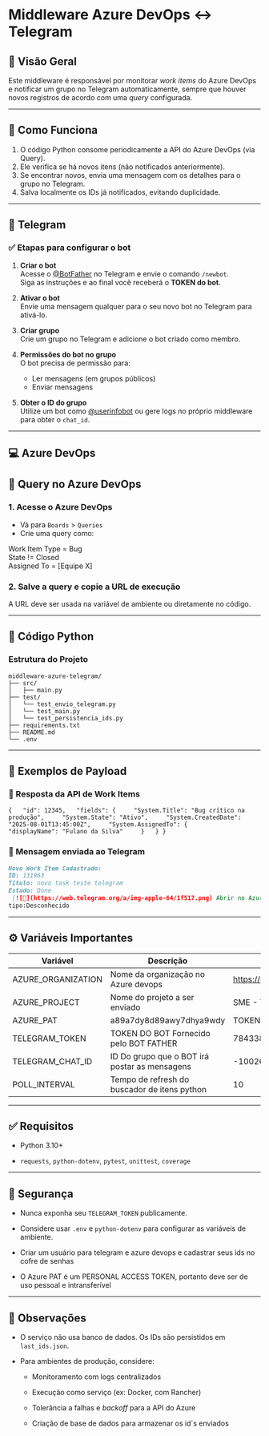 # Middleware Azure DevOps ↔ Telegram

## 📌 Visão Geral

Este middleware é responsável por monitorar *work items* do Azure DevOps e notificar um grupo no Telegram automaticamente, sempre que houver novos registros de acordo com uma *query* configurada.

---

## 🧠 Como Funciona

1. O código Python consome periodicamente a API do Azure DevOps (via Query).
2. Ele verifica se há novos itens (não notificados anteriormente).
3. Se encontrar novos, envia uma mensagem com os detalhes para o grupo no Telegram.
4. Salva localmente os IDs já notificados, evitando duplicidade.

---

## 📱 Telegram

### ✅ Etapas para configurar o bot

1. **Criar o bot**  
   Acesse o [@BotFather](https://t.me/BotFather) no Telegram e envie o comando `/newbot`.  
   Siga as instruções e ao final você receberá o **TOKEN do bot**.

2. **Ativar o bot**  
   Envie uma mensagem qualquer para o seu novo bot no Telegram para ativá-lo.

3. **Criar grupo**  
   Crie um grupo no Telegram e adicione o bot criado como membro.

4. **Permissões do bot no grupo**  
   O bot precisa de permissão para:
   - Ler mensagens (em grupos públicos)
   - Enviar mensagens

5. **Obter o ID do grupo**  
   Utilize um bot como [@userinfobot](https://t.me/userinfobot) ou gere logs no próprio middleware para obter o `chat_id`.

---

## 💻 Azure DevOps

## 🧪 Query no Azure DevOps

### 1. Acesse o Azure DevOps
- Vá para `Boards` > `Queries`
- Crie uma query como:

Work Item Type = Bug  
State != Closed  
Assigned To = [Equipe X]


### 2. Salve a query e copie a URL de execução
A URL deve ser usada na variável de ambiente ou diretamente no código.

---

## 🐍 Código Python

### Estrutura do Projeto
```text
middleware-azure-telegram/
├── src/
│   ├── main.py
├── test/
│   └── test_envio_telegram.py
│   └── test_main.py
│   └── test_persistencia_ids.py
├── requirements.txt
├── README.md
└── .env
```

* * *

🧪 Exemplos de Payload
----------------------

### 🔄 Resposta da API de Work Items


`{   "id": 12345,   "fields": {     "System.Title": "Bug crítico na produção",     "System.State": "Ativo",     "System.CreatedDate": "2025-08-01T13:45:00Z",     "System.AssignedTo": {       "displayName": "Fulano da Silva"     }   } }`

### 📩 Mensagem enviada ao Telegram

```markdown
Novo Work Item Cadastrado:
ID: 131963  
Título: novo task teste telegram  
Estado: Done  
 [![🔗](https://web.telegram.org/a/img-apple-64/1f517.png) Abrir no Azure DevOps](https://dev.azure.com/SME-Spassu/SME%20-%20Treinamento/_workitems/edit/131963 "https://dev.azure.com/SME-Spassu/SME - Treinamento/_workitems/edit/131963")  
tipo:Desconhecido
```
* * *

⚙️ Variáveis Importantes
------------------------

| Variável | Descrição | Valor
| --- | --- | --- |
|AZURE_ORGANIZATION | Nome da organização no Azure devops |https://dev.azure.com/SME-Spassu
|AZURE_PROJECT| Nome do projeto a ser enviado | SME - Treinamento
|AZURE_PAT| a89a7dy8d89awy7dhya9wdy |TOKEN OBTIDO NO AZURE DEVOPS
|TELEGRAM_TOKEN | TOKEN DO BOT Fornecido pelo BOT FATHER |7843389099:AAFV6tudC8kf4W0691Z_m3Uynrj1ttupLcQ
|TELEGRAM_CHAT_ID | ID Do grupo que o BOT irá postar as mensagens |-1002667238649 
|POLL_INTERVAL|Tempo de refresh do buscador de itens python|10|

* * *

✅ Requisitos
------------

*   Python 3.10+
    
*   `requests`, `python-dotenv`, `pytest`, `unittest`, `coverage`
    

* * *


🔐 Segurança
------------

*   Nunca exponha seu `TELEGRAM_TOKEN` publicamente.
    
*   Considere usar `.env` e `python-dotenv` para configurar as variáveis de ambiente.
    
* Criar um usuário para telegram e azure devops e cadastrar seus ids no cofre de senhas 
* O Azure PAT é um PERSONAL ACCESS TOKEN, portanto deve ser de uso pessoal e intransferível
* * *

📌 Observações
--------------

*   O serviço não usa banco de dados. Os IDs são persistidos em `last_ids.json`.
    
*   Para ambientes de produção, considere:
    *   Monitoramento com logs centralizados
        
    *   Execução como serviço (ex: Docker, com Rancher)
        
    *   Tolerância a falhas e _backoff_ para a API do Azure
    
    *   Criação de base de dados para armazenar os id´s enviados

